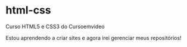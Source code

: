 # html-css
 Curso HTML5 e CSS3 do Cursoemvideo

 Estou aprendendo a criar sites e agora irei gerenciar meus repositórios!
